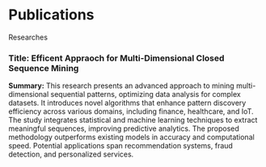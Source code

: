 # Publications
Researches
### Title: Efficent Appraoch for Multi-Dimensional Closed Sequence Mining
**Summary:** This research presents an advanced approach to mining multi-dimensional sequential patterns, optimizing data analysis for complex datasets. It introduces novel algorithms that enhance pattern discovery efficiency across various domains, including finance, healthcare, and IoT. The study integrates statistical and machine learning techniques to extract meaningful sequences, improving predictive analytics. The proposed methodology outperforms existing models in accuracy and computational speed. Potential applications span recommendation systems, fraud detection, and personalized services.
